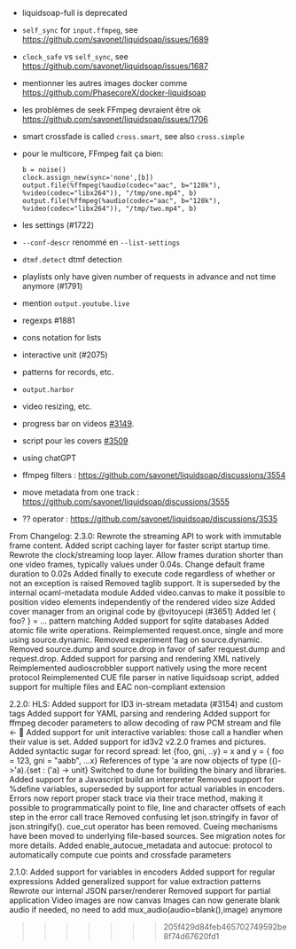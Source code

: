 - liquidsoap-full is deprecated
- `self_sync` for `input.ffmpeg`, see
  <https://github.com/savonet/liquidsoap/issues/1689>
- `clock_safe` vs `self_sync`, see
  <https://github.com/savonet/liquidsoap/issues/1687>
- mentionner les autres images docker comme
  <https://github.com/PhasecoreX/docker-liquidsoap>
- les problèmes de seek FFmpeg devraient être ok
  <https://github.com/savonet/liquidsoap/issues/1706>
- smart crossfade is called `cross.smart`, see also `cross.simple`
- pour le multicore, FFmpeg fait ça bien:

  ```
  b = noise()
  clock.assign_new(sync='none',[b])
  output.file(%ffmpeg(%audio(codec="aac", b="128k"), %video(codec="libx264")), "/tmp/one.mp4", b)
  output.file(%ffmpeg(%audio(codec="aac", b="128k"), %video(codec="libx264")), "/tmp/two.mp4", b)
  ```

- les settings (#1722)
- `--conf-descr` renommé en `--list-settings`
- `dtmf.detect` dtmf detection
- playlists only have given number of requests in advance and not time anymore
  (#1791)
- mention `output.youtube.live`
- regexps #1881
- cons notation for lists
- interactive unit (#2075)
- patterns for records, etc.
- `output.harbor`
- video resizing, etc.

- progress bar on videos [#3149](https://github.com/savonet/liquidsoap/discussions/3149).
- script pour les covers [#3509](https://github.com/savonet/liquidsoap/discussions/3509)

- using chatGPT
- ffmpeg filters : https://github.com/savonet/liquidsoap/discussions/3554
- move metadata from one track : https://github.com/savonet/liquidsoap/discussions/3555
- ?? operator : https://github.com/savonet/liquidsoap/discussions/3535

From Changelog:
2.3.0:
Rewrote the streaming API to work with immutable frame content. 
Added script caching layer for faster script startup time.
Rewrote the clock/streaming loop layer.
Allow frames duration shorter than one video frames, typically values under 0.04s.
Change default frame duration to 0.02s
Added finally to execute code regardless of whether or not an exception is raised 
Removed taglib support. It is superseded by the internal ocaml-metadata module
Added video.canvas to make it possible to position video elements independently of the rendered video size
Added cover manager from an original code by @vitoyucepi (#3651)
Added let { foo? } = ... pattern matching 
Added support for sqlite databases
Added atomic file write operations.
Reimplemented request.once, single and more using source.dynamic. Removed experiment flag on source.dynamic.
Removed source.dump and source.drop in favor of safer request.dump and request.drop. 
Added support for parsing and rendering XML natively
Reimplemented audioscrobbler support natively using the more recent protocol
Reimplemented CUE file parser in native liquidsoap script, added support for multiple files and EAC non-compliant extension

2.2.0:
HLS: Added support for ID3 in-stream metadata (#3154) and custom tags 
Added support for YAML parsing and rendering
Added support for ffmpeg decoder parameters to allow decoding of raw PCM stream and file <- 👀
Added support for unit interactive variables: those call a handler when their value is set.
Added support for id3v2 v2.2.0 frames and pictures.
Added syntactic sugar for record spread: let {foo, gni, ..y} = x and y = { foo = 123, gni = "aabb", ...x}
References of type 'a are now objects of type (()->'a).{set : ('a) -> unit}
Switched to dune for building the binary and libraries.
Added support for a Javascript build an interpreter
Removed support for %define variables, superseded by support for actual variables in encoders.
Errors now report proper stack trace via their trace method, making it possible to programmatically point to file, line and character offsets of each step in the error call trace 
Removed confusing let json.stringify in favor of json.stringify().
cue_cut operator has been removed. Cueing mechanisms have been moved to underlying file-based sources. See migration notes for more details.
Added enable_autocue_metadata and autocue: protocol to automatically compute cue points and crossfade parameters


2.1.0:
Added support for variables in encoders
Added support for regular expressions
Added generalized support for value extraction patterns 
Rewrote our internal JSON parser/renderer
Removed support for partial application
Video images are now canvas
Images can now generate blank audio if needed, no need to add mux_audio(audio=blank(),image) anymore
>>>>>>> 205f429d84feb465702749592be8f74d67620fd1
